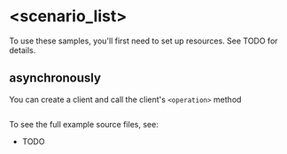 # <scenario_list>

To use these samples, you'll first need to set up resources. See TODO for details.

## <scenario> asynchronously

You can create a client and call the client's `<operation>` method

```C# Snippet:Azure_Analytics_Share_ScenarioAsync
```

To see the full example source files, see:
* TODO

<!-- please refer to TODO to write sample readme file. -->
